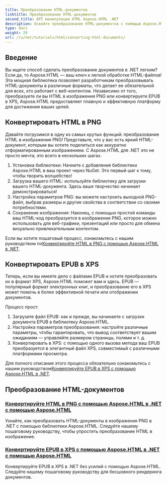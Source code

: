 ```yaml
---
title: Преобразование HTML-документов
linktitle: Преобразование HTML-документов
second_title: API манипуляции HTML Aspose.HTML .NET
description: Освойте преобразование HTML-документов с помощью Aspose.HTML для .NET! Научитесь конвертировать HTML в PNG и EPUB в XPS без усилий с помощью наших простых руководств.
type: docs
weight: 29
url: /ru/net/tutorials/html/converting-html-documents/
---
```

## Введение
Вы ищете способ сделать преобразование документов в .NET легким? Если да, то Aspose.HTML — ваш ключ к легкой обработке HTML-файлов! Эта мощная библиотека позволяет разработчикам преобразовывать HTML-документы в различные форматы, что делает ее обязательной для всех, кто работает с веб-контентом. Независимо от того, преобразуете ли вы HTML в изображения PNG или конвертируете EPUB в XPS, Aspose.HTML предоставляет плавную и эффективную платформу для достижения ваших целей.

## Конвертировать HTML в PNG
Давайте погрузимся в одну из самых крутых функций: преобразование HTML в изображения PNG! Представьте, что у вас есть яркий HTML-документ, которым вы хотите поделиться как аккуратно отформатированным изображением. С Aspose.HTML для .NET это не просто мечта; это всего в нескольких шагах. 

1. Установка библиотеки: Начните с добавления библиотеки Aspose.HTML в ваш проект через NuGet. Это первый шаг к тому, чтобы творить волшебство!
2. Загрузка вашего HTML: используйте библиотеку для загрузки вашего HTML-документа. Здесь ваше творчество начинает демонстрироваться!
3. Настройка параметров PNG: вы можете настроить выходной PNG-файл, выбрав размеры и другие свойства в соответствии со своими потребностями.
4. Сохранение изображения: Наконец, с помощью простой команды ваш HTML-код преобразуется в изображение PNG, которое можно использовать для веб-графики, презентаций или просто для обмена визуально привлекательным контентом.

 Если вы хотите пошаговый процесс, ознакомьтесь с нашим руководством по[Конвертируйте HTML в PNG с помощью Aspose.HTML в .NET](./convert-html-as-png/). 

## Конвертировать EPUB в XPS
Теперь, если вы имеете дело с файлами EPUB и хотите преобразовать их в формат XPS, Aspose.HTML поможет вам и здесь. EPUB — популярный формат электронных книг, и преобразование его в XPS может помочь в более эффективной печати или отображении документов.

Процесс прост:

1. Загрузите файл EPUB: как и прежде, вы начинаете с загрузки документа EPUB в библиотеку Aspose.HTML.
2. Настройка параметров преобразования: настройте различные параметры, чтобы гарантировать, что вывод соответствует вашим ожиданиям — управляйте размером страницы, полями и т. д.
3. Конвертировать в XPS: с помощью одного вызова метода ваш EPUB преобразуется в элегантный файл XPS, совместимый с различными платформами просмотра.

 Для полного описания этого процесса обязательно ознакомьтесь с нашим руководством[Конвертируйте EPUB в XPS с помощью Aspose.HTML в .NET](./convert-epub-as-xps/). 

## Преобразование HTML-документов
### [Конвертируйте HTML в PNG с помощью Aspose.HTML в .NET с помощью Aspose.HTML](./convert-html-as-png/)
Узнайте, как преобразовать HTML-документы в изображения PNG в .NET с помощью библиотеки Aspose.HTML. Следуйте нашему пошаговому руководству, чтобы упростить преобразование HTML в изображение.
### [Конвертируйте EPUB в XPS с помощью Aspose.HTML в .NET с помощью Aspose.HTML](./convert-epub-as-xps/)
Конвертируйте EPUB в XPS в .NET без усилий с помощью Aspose.HTML. Следуйте нашему пошаговому руководству для бесшовного рендеринга документов.